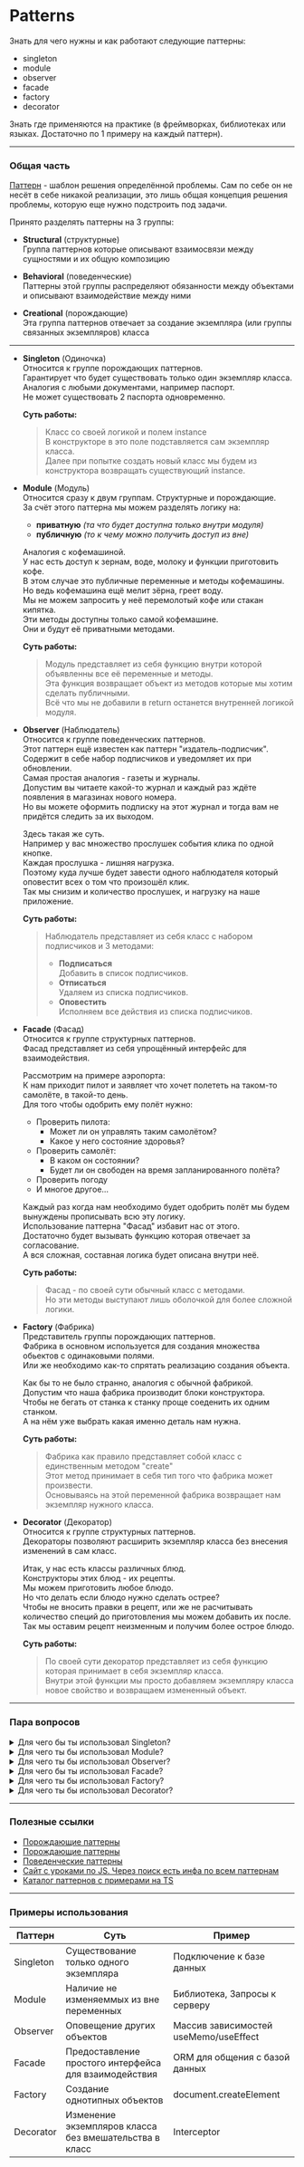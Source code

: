 # Patterns

Знать для чего нужны и как работают следующие паттерны:

- singleton
- module
- observer
- facade
- factory
- decorator
  
Знать где применяются на практике (в фреймворках, библиотеках или языках. Достаточно по 1 примеру на каждый паттерн).

---
### Общая часть

<u>Паттерн</u> - шаблон решения определённой проблемы. Сам по себе он не несёт в себе никакой реализации, это лишь общая концепция решения проблемы, которую еще нужно подстроить под задачи.  

Принято разделять паттерны на 3 группы:
- **Structural** (структурные)  
  Группа паттернов которые описывают взаимосвязи между сущностями и их общую композицию

- **Behavioral** (поведенческие)  
  Паттерны этой группы распределяют обязанности между объектами и описывают взаимодействие между ними

- **Creational** (порождающие)  
  Эта группа паттернов отвечает за создание экземпляра (или группы связанных экземпляров) класса

---

- **Singleton** (Одиночка)  
  Относится к группе порождающих паттернов.  
  Гарантирует что будет существовать только один экземпляр класса.  
  Аналогия с любыми документами, например паспорт.  
  Не может существовать 2 паспорта одновременно.  

  **Суть работы:**  
  > Класс со своей логикой и полем instance  
  > В конструкторе в это поле подставляется сам экземпляр класса.  
  > Далее при попытке создать новый класс мы будем из конструктора возвращать существующий instance.

- **Module** (Модуль)  
  Относится сразу к двум группам. Структурные и порождающие.  
  За счёт этого паттерна мы можем разделять логику на:  
  - **приватную** *(та что будет доступна только внутри модуля)*  
  - **публичную** *(то к чему можно получить доступ из вне)*

  Аналогия с кофемашиной.  
  У нас есть доступ к зернам, воде, молоку и функции приготовить кофе.  
  В этом случае это публичные переменные и методы кофемашины.  
  Но ведь кофемашина ещё мелит зёрна, греет воду.  
  Мы не можем запросить у неё перемолотый кофе или стакан кипятка.  
  Эти методы доступны только самой кофемашине.  
  Они и будут её приватными методами.

  **Суть работы:**
  > Модуль представляет из себя функцию внутри которой объявленны все её переменные и методы.  
  > Эта функция возвращает объект из методов которые мы хотим сделать публичными.  
  > Всё что мы не добавили в return останется внутренней логикой модуля.  


- **Observer** (Наблюдатель)  
  Относится к группе поведенческих паттернов.  
  Этот паттерн ещё известен как паттерн "издатель-подписчик".  
  Содержит в себе набор подписчиков и уведомляет их при обновлении.  
  Самая простая аналогия - газеты и журналы.  
  Допустим вы читаете какой-то журнал и каждый раз ждёте появления в магазинах нового номера.  
  Но вы можете оформить подписку на этот журнал и тогда вам не придётся следить за их выходом.

  Здесь такая же суть.  
  Например у вас множество прослушек события клика по одной кнопке.   
  Каждая прослушка - лишняя нагрузка.  
  Поэтому куда лучше будет завести одного наблюдателя который оповестит всех о том что произошёл клик.  
  Так мы снизим и количество прослушек, и нагрузку на наше приложение.

  **Суть работы:**
  > Наблюдатель представляет из себя класс с набором подписчиков и 3 методами:  
  > - **Подписаться**  
  >   Добавить в список подписчиков.
  > - **Отписаться**  
  >   Удаляем из списка подписчиков.
  > - **Оповестить**  
  >   Исполняем все действия из списка подписчиков.

- **Facade** (Фасад)  
  Относится к группе структурных паттернов.  
  Фасад представляет из себя упрощённый интерфейс для взаимодействия.  
  
  Рассмотрим на примере аэропорта:  
  К нам приходит пилот и заявляет что хочет полететь на таком-то самолёте, в такой-то день.  
  Для того чтобы одобрить ему полёт нужно:
   - Проверить пилота:
     - Может ли он управлять таким самолётом?
     - Какое у него состояние здоровья?
   - Проверить самолёт:
     - В каком он состоянии?
     - Будет ли он свободен на время запланированного полёта? 
   - Проверить погоду
   - И многое другое...  
  
  Каждый раз когда нам необходимо будет одобрить полёт мы будем вынуждены прописывать всю эту логику.  
  Использование паттерна "Фасад" избавит нас от этого.  
  Достаточно будет вызывать функцию которая отвечает за согласование.  
  А вся сложная, составная логика будет описана внутри неё.

  **Суть работы:**
  > Фасад - по своей сути обычный класс с методами.  
  > Но эти методы выступают лишь оболочкой для более сложной логики.


- **Factory** (Фабрика)  
  Представитель группы порождающих паттернов.  
  Фабрика в основном используется для создания множества обьектов с одинаковыми полями.  
  Или же необходимо как-то спрятать реализацию создания объекта.  

  Как бы то не было странно, аналогия с обычной фабрикой.  
  Допустим что наша фабрика производит блоки конструктора.  
  Чтобы не бегать от станка к станку проще соеденить их одним станком.  
  А на нём уже выбрать какая именно деталь нам нужна.  

  **Суть работы:**
  > Фабрика как правило представляет собой класс с единственным методом "create"  
  > Этот метод принимает в себя тип того что фабрика может произвести.  
  > Основываясь на этой переменной фабрика возвращает нам экземпляр нужного класса.  


- **Decorator** (Декоратор)  
  Относится к группе структурных паттернов.  
  Декораторы позволяют расширить экземпляр класса без внесения изменений в сам класс.  

  Итак, у нас есть классы различных блюд.  
  Конструкторы этих блюд - их рецепты.  
  Мы можем приготовить любое блюдо.  
  Но что делать если блюдо нужно сделать острее?  
  Чтобы не вносить правки в рецепт, или же не расчитывать количество специй до приготовления мы можем добавить их после.  
  Так мы оставим рецепт неизменным и получим более острое блюдо.  

  **Суть работы:**
  > По своей сути декоратор представляет из себя функцию которая принимает в себя экземпляр класса.   
  > Внутри этой функции мы просто добавляем экземпляру класса новое свойство и возвращаем измененный объект.  

---
### Пара вопросов

<details>
  <summary>Для чего бы ты использовал Singleton?</summary>
  Там где мне необходим только 1 экземпляр класса.

  Допустим какое-нибудь подключение (к БД или серверу) чтобы не плодить множество подключений.  
  Или же стейт, когда нужен 1 источник данных.
</details>

<details>
  <summary>Для чего ты бы использовал Module?</summary>
  Для создания логического блока с неизменными из вне переменными и интерфейса для работы с этими переменными.

  Самый простой пример - счётчик.  
  Чтобы случайно не затереть значение счётчика мы объявим его внутри модуля.  
  А далее будем пользоваться методами для его изменения и получения не имея при этом прямого доступа к переменной.
</details>

<details>
  <summary>Для чего ты бы использовал Observer?</summary>
  Для прослушки события и связи двух или более объектов.  

  Допустим у нас есть переменная мы отрисовываем её значение.  
  А так же при изменении отправляем уведомление о том что значение изменилось.  
  В этом случае Observer будет следить за значением.  
  Когда оно изменится сообщать об этом объектам которые зависят от этой переменной.  
  В данном случае послее изменения произойдёт перерендер и отправка уведомления.  
</details>

<details>
  <summary>Для чего бы ты использовал Facade?</summary>
  Там где стоит упростить логику для того чтобы ей пользоваться. 
  
  Вместо того чтобы самим писать запросы на SQL мы пользуемся ORM. 
  Которая в свою очередь представляет из себя фасад с набором методов.  
  И упрощает взаимодействие с БД.
</details>

<details>
  <summary>Для чего ты бы использовал Factory?</summary>
  Там где необходимо создавать множество однотипных объектов.

  Чтобы не путаться и не нагружать код большим количеством конструкторов можно просто вызывать метод Фабрики которая будет получать тип объекта или же другие переменные и решать объект какого типа нужно создать. 
</details>

<details>
  <summary>Для чего ты бы использовал Decorator?</summary>
  Там где необходимо преобразовать объект без вмешательства в исходный класс.  

  В качестве декораторов могут выступать различные Middleware.  
  Например те которые добавляют токен к запросу.    
</details>

---  
### Полезные ссылки

- [Порождающие паттерны](https://academy.mediasoft.team/article/porozhdayushie-patterny-proektirovaniya-dlya-kakikh-zadach-nuzhny-vidy-i-primery-realizacii/)  
- [Порождающие паттерны](https://academy.mediasoft.team/article/porozhdayushie-patterny-proektirovaniya-dlya-kakikh-zadach-nuzhny-vidy-i-primery-realizacii/)  
- [Поведенческие паттерны](https://academy.mediasoft.team/article/povedencheskie-patterny-proektirovaniya-dlya-kakikh-zadach-nuzhny-vidy-i-primery-realizacii/)  
- [Сайт с уроками по JS. Через поиск есть инфа по всем паттернам](https://monsterlessons.com/)  
- [Каталог паттернов с примерами на TS](https://refactoring.guru/design-patterns/catalog)  

---
### Примеры использования

| Паттерн | Суть | Пример |
|---------|------|--------|
| Singleton | Существование только одного экземпляра | Подключение к базе данных |
| Module | Наличие не изменяеммых из вне переменных | Библиотека, Запросы к серверу |
| Observer | Оповещение других объектов | Массив зависимостей useMemo/useEffect |
| Facade | Предоставление простого интерфейса для взаимодействия | ORM для общения с базой данных |
| Factory | Создание однотипных объектов | document.createElement |
| Decorator | Изменение экземпляров класса без вмешательства в класс | Interceptor |